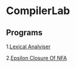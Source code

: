 # CompilerLab

## Programs

1.[Lexical Analyiser](https://github.com/shibanmeledath/CompilerLab/blob/main/Lexical_analyser.c)

2.[Epsilon Closure Of NFA](https://github.com/shibanmeledath/CompilerLab/blob/main/epsilone_closure_of_NFA.c)
